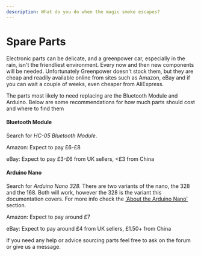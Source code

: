 ```yaml
---
description: What do you do when the magic smoke escapes?
---
```


# Spare Parts

Electronic parts can be delicate, and a greenpower car, especially in the rain, isn't the friendliest environment. Every now and then new components will be needed. Unfortunately Greenpower doesn't stock them, but they are cheap and readily available online from sites such as Amazon, eBay and if you can wait a couple of weeks, even cheaper from AliExpress.

The parts most likely to need replacing are the Bluetooth Module and Arduino. Below are some recommendations for how much parts should cost and where to find them

#### Bluetooth Module

Search for _HC-05 Bluetooth Module_.

Amazon: Expect to pay £6-£8

eBay: Expect to pay £3-£6 from UK sellers, &lt;£3 from China

#### Arduino Nano

Search for _Arduino Nano 328._ There are two variants of the nano, the 328 and the 168. Both will work, however the 328 is the variant this documentation covers. For more info check the ['About the Arduino Nano'](all-about-the-arduino-nano/) section.

Amazon: Expect to pay around £7

eBay: Expect to pay around £4 from UK sellers, £1.50+ from China

If you need any help or advice sourcing parts feel free to ask on the forum or give us a message.


